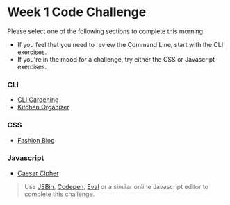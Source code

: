 # Week 1 Code Challenge

<!-- Original by amaseda, Source:  -->
<!-- https://gist.githubusercontent.com/amaseda/7a453edaab792a3b75a3be17cc507699/raw/fd8138de9ad8d072ee9fd4354f11e8a653980c78/code-challenge-011917.md -->

Please select one of the following sections to complete this morning.
* If you feel that you need to review the Command Line, start with the CLI exercises.
* If you're in the mood for a challenge, try either the CSS or Javascript exercises.

### CLI

* [CLI Gardening](https://github.com/ga-wdi-exercises/cli_gardening)
* [Kitchen Organizer](https://github.com/ga-wdi-exercises/kitchen_organizer)

### CSS

* [Fashion Blog](https://github.com/ga-wdi-exercises/fashion-blog)

### Javascript

* [Caesar Cipher](https://github.com/ga-wdi-exercises/encryption-code-challenges#caesar-cipher-ii)

> Use [JSBin](https://jsbin.com/lenuwoxomi/edit?js,console), [Codepen](http://codepen.io/pen/), [Eval](http://eval.js.org/) or a similar online Javascript editor to complete this challenge.
